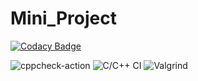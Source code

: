 # Mini_Project

[![Codacy Badge](https://api.codacy.com/project/badge/Grade/1f619ad679f0446d86b6e49820450081)](https://app.codacy.com/gh/stepin104570/Mini_Project?utm_source=github.com&utm_medium=referral&utm_content=stepin104570/Mini_Project&utm_campaign=Badge_Grade)

![cppcheck-action](https://github.com/stepin104570/Mini_Project/workflows/cppcheck-action/badge.svg?branch=main)
![C/C++ CI](https://github.com/stepin104570/Mini_Project/workflows/C/C++%20CI/badge.svg?branch=main)
![Valgrind](https://github.com/stepin104570/Mini_Project/workflows/Valgrind/badge.svg?branch=main)
